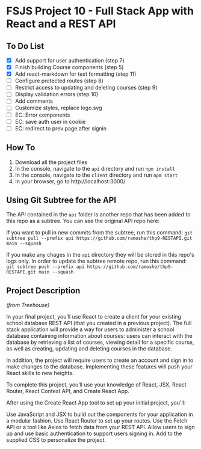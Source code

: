 # FSJS Project 10 - Full Stack App with React and a REST API

## To Do List
- [x] Add support for user authentication (step 7)
- [x] Finish building Course components (step 5)
- [x] Add react-markdown for text formatting (step 11)
- [ ] Configure protected routes (step 8)
- [ ] Restrict access to updating and deleting courses (step 9)
- [ ] Display validation errors (step 10)
- [ ] Add comments
- [ ] Customize styles, replace logo.svg
- [ ] EC: Error components
- [ ] EC: save auth user in cookie
- [ ] EC: redirect to prev page after signin

## How To
1. Download all the project files
2. In the console, navigate to the `api` directory and run `npm install`
3. In the console, navigate to the `client` directory and run `npm start`
4. In your browser, go to http://localhost:3000/

## Using Git Subtree for the API
The API contained in the `api` folder is another repo that has been added to this repo as a subtree.
You can see the original API repo here: 

If you want to pull in new commits from the subtree, run this command:
`git subtree pull --prefix api https://github.com/ramoshe/thp9-RESTAPI.git main --squash`

If you make any chages in the `api` directory they will be stored in this repo's logs only. In order to update the subtree remote repo, run this command:
`git subtree push --prefix api https://github.com/ramoshe/thp9-RESTAPI.git main --squash`

## Project Description
*(from Treehouse)*

In your final project, you’ll use React to create a client for your existing school database REST API (that you created in a previous project). The full stack application will provide a way for users to administer a school database containing information about courses: users can interact with the database by retrieving a list of courses, viewing detail for a specific course, as well as creating, updating and deleting courses in the database.

In addition, the project will require users to create an account and sign in to make changes to the database. Implementing these features will push your React skills to new heights.

To complete this project, you’ll use your knowledge of React, JSX, React Router, React Context API, and Create React App.

After using the Create React App tool to set up your initial project, you'll:

Use JavaScript and JSX to build out the components for your application in a modular fashion.
Use React Router to set up your routes.
Use the Fetch API or a tool like Axios to fetch data from your REST API.
Allow users to sign up and use basic authentication to support users signing in.
Add to the supplied CSS to personalize the project.

